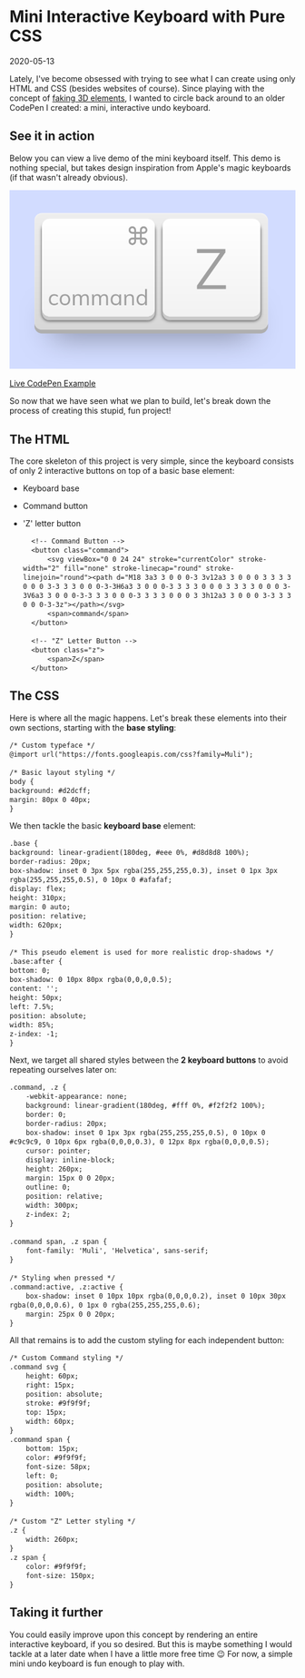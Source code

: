# Mini Interactive Keyboard with Pure CSS

2020-05-13

Lately, I've become obsessed with trying to see what I can create using only HTML and CSS (besides websites of course). Since playing with the concept of [faking 3D elements](https://uglyduck.ca/fake-3d-elements-with-css/), I wanted to circle back around to an older CodePen I created: a mini, interactive undo keyboard.

## See it in action

Below you can view a live demo of the mini keyboard itself. This demo is nothing special, but takes design inspiration from Apple's magic keyboards (if that wasn't already obvious).

![Undo keyboard with two buttons to click](/public/images/undo-keyboard.png)

[Live CodePen Example](https://codepen.io/bradleytaunt/pen/PadQMP)

So now that we have seen what we plan to build, let's break down the process of creating this stupid, fun project!

## The HTML

The core skeleton of this project is very simple, since the keyboard consists of only 2 interactive buttons on top of a basic base element: 

- Keyboard base
- Command button
- 'Z' letter button


    <!-- This is keyboard main base -->
    <div class="base">
    
        <!-- Command Button -->
        <button class="command"> 
            <svg viewBox="0 0 24 24" stroke="currentColor" stroke-width="2" fill="none" stroke-linecap="round" stroke-linejoin="round"><path d="M18 3a3 3 0 0 0-3 3v12a3 3 0 0 0 3 3 3 3 0 0 0 3-3 3 3 0 0 0-3-3H6a3 3 0 0 0-3 3 3 3 0 0 0 3 3 3 3 0 0 0 3-3V6a3 3 0 0 0-3-3 3 3 0 0 0-3 3 3 3 0 0 0 3 3h12a3 3 0 0 0 3-3 3 3 0 0 0-3-3z"></path></svg>
            <span>command</span>
        </button>
    
        <!-- "Z" Letter Button -->
        <button class="z">
            <span>Z</span>
        </button>
    
    </div>


## The CSS

Here is where all the magic happens. Let's break these elements into their own sections, starting with the **base styling**:


    /* Custom typeface */
    @import url("https://fonts.googleapis.com/css?family=Muli");
    
    /* Basic layout styling */
    body {
    background: #d2dcff;
    margin: 80px 0 40px;
    }


We then tackle the basic **keyboard base** element:


    .base {
    background: linear-gradient(180deg, #eee 0%, #d8d8d8 100%);
    border-radius: 20px;
    box-shadow: inset 0 3px 5px rgba(255,255,255,0.3), inset 0 1px 3px rgba(255,255,255,0.5), 0 10px 0 #afafaf;
    display: flex;
    height: 310px;
    margin: 0 auto;
    position: relative;
    width: 620px;
    }
    
    /* This pseudo element is used for more realistic drop-shadows */
    .base:after {
    bottom: 0;
    box-shadow: 0 10px 80px rgba(0,0,0,0.5);
    content: '';
    height: 50px;
    left: 7.5%;
    position: absolute;
    width: 85%;
    z-index: -1;
    }


Next, we target all shared styles between the **2 keyboard buttons** to avoid repeating ourselves later on:


    .command, .z {
        -webkit-appearance: none;
        background: linear-gradient(180deg, #fff 0%, #f2f2f2 100%);
        border: 0;
        border-radius: 20px;
        box-shadow: inset 0 1px 3px rgba(255,255,255,0.5), 0 10px 0 #c9c9c9, 0 10px 6px rgba(0,0,0,0.3), 0 12px 8px rgba(0,0,0,0.5);
        cursor: pointer;
        display: inline-block;
        height: 260px;
        margin: 15px 0 0 20px;
        outline: 0;
        position: relative;
        width: 300px;
        z-index: 2;
    }
    
    .command span, .z span {
        font-family: 'Muli', 'Helvetica', sans-serif;
    }
    
    /* Styling when pressed */
    .command:active, .z:active {
        box-shadow: inset 0 10px 10px rgba(0,0,0,0.2), inset 0 10px 30px rgba(0,0,0,0.6), 0 1px 0 rgba(255,255,255,0.6);
        margin: 25px 0 0 20px;
    }


All that remains is to add the custom styling for each independent button:


    /* Custom Command styling */
    .command svg {
        height: 60px;
        right: 15px;
        position: absolute;
        stroke: #9f9f9f;
        top: 15px;
        width: 60px;
    }
    .command span {
        bottom: 15px;
        color: #9f9f9f;
        font-size: 58px;
        left: 0;
        position: absolute;
        width: 100%;
    }
    
    /* Custom "Z" Letter styling */
    .z {
        width: 260px;
    }
    .z span {
        color: #9f9f9f;
        font-size: 150px;
    }


## Taking it further

You could easily improve upon this concept by rendering an entire interactive keyboard, if you so desired. But this is maybe something I would tackle at a later date when I have a little more free time 😉 For now, a simple mini undo keyboard is fun enough to play with.
